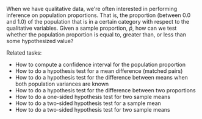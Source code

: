 
When we have qualitative data, we're often interested in performing inference on
population proportions. That is, the proportion (between 0.0 and 1.0) of the
population that is in a certain category with respect to the qualitative
variables. Given a sample proportion, $\bar{p}$, how can we test whether the
population proportion is equal to, greater than, or less than some hypothesized
value?

Related tasks:

 * How to compute a confidence interval for the population proportion
 * How to do a hypothesis test for a mean difference (matched pairs)
 * How to do a hypothesis test for the difference between means when both population variances are known
 * How to do a hypothesis test for the difference between two proportions
 * How to do a one-sided hypothesis test for two sample means
 * How to do a two-sided hypothesis test for a sample mean
 * How to do a two-sided hypothesis test for two sample means
